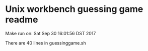 # Unix workbench guessing game readme
Make run on: Sat Sep 30 16:01:56 DST 2017

There are 40 lines in guessinggame.sh
